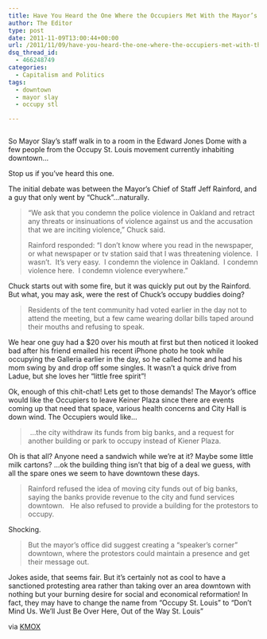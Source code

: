 ```yaml
---
title: Have You Heard the One Where the Occupiers Met With the Mayor’s Staff?
author: The Editor
type: post
date: 2011-11-09T13:00:44+00:00
url: /2011/11/09/have-you-heard-the-one-where-the-occupiers-met-with-the-mayors-staff/
dsq_thread_id:
  - 466248749
categories:
  - Capitalism and Politics
tags:
  - downtown
  - mayor slay
  - occupy stl

---
```

<img class="alignright size-full wp-image-11054" title="hipstermeme" src="http://media.punchingkitty.com/wordpress/2011/11/hipstermeme.jpeg?filter=resize&w=250" alt="" />

So Mayor Slay&#8217;s staff walk in to a room in the Edward Jones Dome with a few people from the Occupy St. Louis movement currently inhabiting downtown&#8230;

Stop us if you&#8217;ve heard this one.

The initial debate was between the Mayor&#8217;s Chief of Staff Jeff Rainford, and a guy that only went by &#8220;Chuck&#8221;&#8230;naturally.

> “We ask that you condemn the police violence in Oakland and retract any threats or insinuations of violence against us and the accusation that we are inciting violence,” Chuck said.
> 
> Rainford responded: “I don’t know where you read in the newspaper, or what newspaper or tv station said that I was threatening violence.  I wasn’t.  It’s very easy.  I condemn the violence in Oakland.  I condemn violence here.  I condemn violence everywhere.”

Chuck starts out with some fire, but it was quickly put out by the Rainford. But what, you may ask, were the rest of Chuck&#8217;s occupy buddies doing?

> Residents of the tent community had voted earlier in the day not to attend the meeting, but a few came wearing dollar bills taped around their mouths and refusing to speak.

We hear one guy had a $20 over his mouth at first but then noticed it looked bad after his friend emailed his recent iPhone photo he took while occupying the Galleria earlier in the day, so he called home and had his mom swing by and drop off some singles. It wasn&#8217;t a quick drive from Ladue, but she loves her &#8220;little free spirit&#8221;!

Ok, enough of this chit-chat! Lets get to those demands! The Mayor&#8217;s office would like the Occupiers to leave Keiner Plaza since there are events coming up that need that space, various health concerns and City Hall is down wind. The Occupiers would like&#8230;

>  &#8230;the city withdraw its funds from big banks, and a request for another building or park to occupy instead of Kiener Plaza.

Oh is that all? Anyone need a sandwich while we&#8217;re at it? Maybe some little milk cartons? &#8230;ok the building thing isn&#8217;t that big of a deal we guess, with all the spare ones we seem to have downtown these days.

> Rainford refused the idea of moving city funds out of big banks, saying the banks provide revenue to the city and fund services downtown.   He also refused to provide a building for the protestors to occupy.

Shocking.

> But the mayor’s office did suggest creating a “speaker’s corner” downtown, where the protestors could maintain a presence and get their message out.

Jokes aside, that seems fair. But it&#8217;s certainly not as cool to have a sanctioned protesting area rather than taking over an area downtown with nothing but your burning desire for social and economical reformation! In fact, they may have to change the name from &#8220;Occupy St. Louis&#8221; to &#8220;Don&#8217;t Mind Us. We&#8217;ll Just Be Over Here, Out of the Way St. Louis&#8221;

via <a href="http://stlouis.cbslocal.com/2011/11/08/occupy-st-louis-votes-to-not-meet-with-mayors-staff/" target="_blank">KMOX</a>